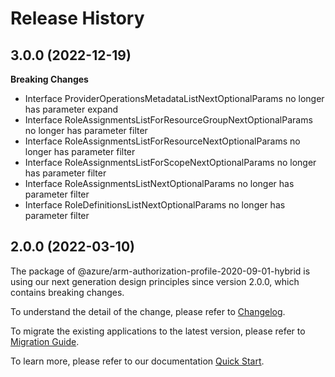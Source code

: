 # Release History
    
## 3.0.0 (2022-12-19)
    
**Breaking Changes**

  - Interface ProviderOperationsMetadataListNextOptionalParams no longer has parameter expand
  - Interface RoleAssignmentsListForResourceGroupNextOptionalParams no longer has parameter filter
  - Interface RoleAssignmentsListForResourceNextOptionalParams no longer has parameter filter
  - Interface RoleAssignmentsListForScopeNextOptionalParams no longer has parameter filter
  - Interface RoleAssignmentsListNextOptionalParams no longer has parameter filter
  - Interface RoleDefinitionsListNextOptionalParams no longer has parameter filter
    
    
## 2.0.0 (2022-03-10)

The package of @azure/arm-authorization-profile-2020-09-01-hybrid is using our next generation design principles since version 2.0.0, which contains breaking changes.

To understand the detail of the change, please refer to [Changelog](https://aka.ms/js-track2-changelog).

To migrate the existing applications to the latest version, please refer to [Migration Guide](https://aka.ms/js-track2-migration-guide).

To learn more, please refer to our documentation [Quick Start](https://aka.ms/js-track2-quickstart).

